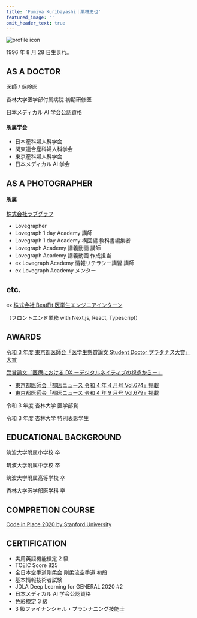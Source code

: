 ```yaml
---
title: 'Fumiya Kuribayashi｜栗林史也'
featured_image: ''
omit_header_text: true
---
```


![profile icon](../images/studio2.jpg)

1996 年 8 月 28 日生まれ。

## AS A DOCTOR

医師 / 保険医

杏林大学医学部付属病院 初期研修医

日本メディカル AI 学会公認資格

#### 所属学会

- 日本産科婦人科学会
- 関東連合産科婦人科学会
- 東京産科婦人科学会
- 日本メディカル AI 学会

## AS A PHOTOGRAPHER

#### 所属

[株式会社ラブグラフ](https://lovegraph.me/photographers/fumiya)

- Lovegrapher
- Lovegraph 1 day Academy 講師
- Lovegraph 1 day Academy 構図編 教科書編集者
- Lovegraph Academy 講義動画 講師
- Lovegraph Academy 講義動画 作成担当
- ex Lovegraph Academy 情報リテラシー講習 講師
- ex Lovegraph Academy メンター

## etc.

ex [株式会社 BeatFit 医学生エンジニアインターン](https://note.com/cyrus_note/n/n5acb9c1f3873)

（フロントエンド業務 with Next.js, React, Typescript）

## AWARDS

[令和 3 年度 東京都医師会「医学生懸賞論文 Student Doctor プラタナス大賞」大賞](https://www.tokyo.med.or.jp/25814)

[受賞論文「医療における DX ーデジタルネイティブの視点からー」](https://www.tokyo.med.or.jp/wp-content/uploads/application/pdf/studentdoctor-platanus2021.pdf#page=5)

- [東京都医師会「都医ニュース 令和 4 年 4 月号 Vol.674」掲載](https://www.tokyo.med.or.jp/wp-content/uploads/toi_news/application/pdf/toi20220401.pdf#page=2)
- [東京都医師会「都医ニュース 令和 4 年 9 月号 Vol.679」掲載](https://tokyo.med.or.jp/wp-content/uploads/toi_news/application/pdf/toi20220901.pdf#page=3)

令和 3 年度 杏林大学 医学部賞

令和 3 年度 杏林大学 特別表彰学生

## EDUCATIONAL BACKGROUND

筑波大学附属小学校 卒

筑波大学附属中学校 卒

筑波大学附属高等学校 卒

杏林大学医学部医学科 卒

## COMPRETION COURSE

[Code in Place 2020 by Stanford University](https://codeinplace.stanford.edu/)

## CERTIFICATION

- 実用英語機能検定 2 級
- TOEIC Score 825
- 全日本空手道剛柔会 剛柔流空手道 初段
- 基本情報技術者試験
- JDLA Deep Learning for GENERAL 2020 #2
- 日本メディカル AI 学会公認資格
- 色彩検定 3 級
- 3 級ファイナンシャル・プランナニング技能士
